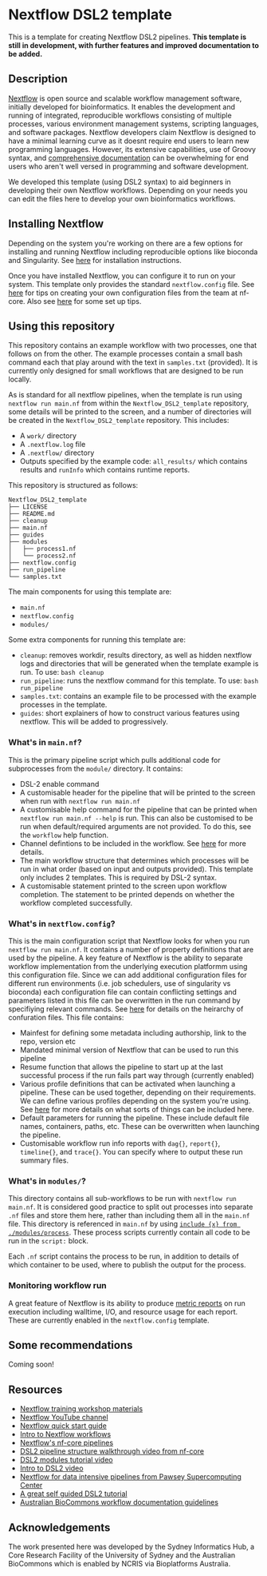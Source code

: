 # Nextflow DSL2 template

This is a template for creating Nextflow DSL2 pipelines. **This template is still in development, with further features and improved documentation to be added.** 

## Description  
[Nextflow](https://www.nextflow.io/) is open source and scalable workflow management software, initially developed for bioinformatics. It enables the development and running of integrated, reproducible workflows consisting of multiple processes, various environment management systems, scripting languages, and software packages. Nextflow developers claim Nextflow is designed to have a minimal learning curve as it doesnt require end users to learn new programming languages. However, its extensive capabilities, use of Groovy syntax, and [comprehensive documentation](https://www.nextflow.io/docs/latest/index.html) can be overwhelming for end users who aren't well versed in programming and software development.  

We developed this template (using DSL2 syntax) to aid beginners in developing their own Nextflow workflows. Depending on your needs you can edit the files here to develop your own bioinformatics workflows. 

## Installing Nextflow

Depending on the system you're working on there are a few options for installing and running Nextflow including reproducible options like bioconda and Singularity. See [here](https://nf-co.re/usage/installation) for installation instructions. 

Once you have installed Nextflow, you can configure it to run on your system. This template only provides the standard `nextflow.config` file. See [here](https://nf-co.re/usage/configuration#running-nextflow-on-your-system) for tips on creating your own configuration files from the team at nf-core. Also see [here](https://www.nextflow.io/blog/2021/nextflow-developer-environment.html) for some set up tips.

## Using this repository 

This repository contains an example workflow with two processes, one that follows on from the other. The example processes contain a small bash command each that play around with the text in `samples.txt` (provided). It is currently only designed for small workflows that are designed to be run locally. 

As is standard for all nextflow pipelines, when the template is run using `nextflow run main.nf` from within the `Nextflow_DSL2_template` repository, some details will be printed to the screen, and a number of directories will be created in the `Nextflow_DSL2_template` repository. This includes: 
* A `work/` directory 
* A `.nextflow.log` file
* A `.nextflow/` directory 
* Outputs specified by the example code: `all_results/` which contains results and `runInfo` which contains runtime reports.

This repository is structured as follows: 

```
Nextflow_DSL2_template
├── LICENSE
├── README.md
├── cleanup
├── main.nf
├── guides 
├── modules
│   ├── process1.nf
│   └── process2.nf
├── nextflow.config
├── run_pipeline
└── samples.txt
```
The main components for using this template are: 
* `main.nf` 
* `nextflow.config` 
* `modules/` 

Some extra components for running this template are: 
* `cleanup`: removes workdir, results directory, as well as hidden nextflow logs and directories that will be generated when the template example is run. To use: `bash cleanup` 
* `run_pipeline`: runs the nextflow command for this template. To use: `bash run_pipeline` 
* `samples.txt`: contains an example file to be processed with the example processes in the template. 
* `guides`: short explainers of how to construct various features using nextflow. This will be added to progressively.  

### What's in `main.nf`? 

This is the primary pipeline script which pulls additional code for subprocesses from the `module/` directory. It contains: 
* DSL-2 enable command 
* A customisable header for the pipeline that will be printed to the screen when run with `nextflow run main.nf` 
* A customisable help command for the pipeline that can be printed when `nextflow run main.nf --help` is run. This can also be customised to be run when default/required arguments are not provided. To do this, see the `workflow` help function. 
* Channel defintions to be included in the workflow. See [here](https://www.nextflow.io/docs/latest/dsl2.html#channel-forking) for more details.  
* The main workflow structure that determines which processes will be run in what order (based on input and outputs provided). This template only includes 2 templates. This is required by DSL-2 syntax. 
* A customisable statement printed to the screen upon workflow completion. The statement to be printed depends on whether the workflow completed successfully. 

### What's in `nextflow.config`? 

This is the main configuration script that Nextflow looks for when you run `nextflow run main.nf`. It contains a number of property definitions that are used by the pipeline. A key feature of Nextflow is the ability to separate workflow implementation from the underlying execution platformm using this configuration file. Since we can add additional configuration files for different run environments (i.e. job schedulers, use of singularity vs bioconda) each configuration file can contain conflicting settings and parameters listed in this file can be overwritten in the run command by specifiying relevant commands. See [here](https://www.nextflow.io/docs/latest/config.html#configuration-file) for details on the heirarchy of confuration files. This file contains: 
* Mainfest for defining some metadata including authorship, link to the repo, version etc 
* Mandated minimal version of Nextflow that can be used to run this pipeline 
* Resume function that allows the pipeline to start up at the last successful process if the run fails part way through (currently enabled) 
* Various profile definitions that can be activated when launching a pipeline. These can be used together, depending on their requirements. We can define various profiles depending on the system you're using. See [here](https://www.nextflow.io/docs/latest/config.html?highlight=profiles#config-profiles) for more details on what sorts of things can be included here. 
* Default parameters for running the pipeline. These include default file names, containers, paths, etc. These can be overwritten when launching the pipeline. 
* Customisable workflow run info reports with `dag{}`, `report{}`, `timeline{}`, and `trace{}`. You can specify where to output these run summary files. 

### What's in `modules/`?

This directory contains all sub-workflows to be run with `nextflow run main.nf`. It is considered good practice to split out processes into separate `.nf` files and store them here, rather than including them all in the `main.nf` file. This directory is referenced in `main.nf` by using [`include {x} from ./modules/process`](https://www.nextflow.io/docs/latest/dsl2.html#modules). These process scripts currently contain all code to be run in the `script:` block. 

Each `.nf` script contains the process to be run, in addition to details of which container to be used, where to publish the output for the process. 

### Monitoring workflow run 

A great feature of Nextflow is its ability to produce [metric reports](https://www.nextflow.io/docs/latest/metrics.html#) on run execution including walltime, I/O, and resource usage for each report. These are currently enabled in the `nextflow.config` template.  

## Some recommendations  

Coming soon! 

## Resources 
* [Nextflow training workshop materials](https://training.seqera.io/) 
* [Nextflow YouTube channel](https://www.youtube.com/c/Nextflow)  
* [Nextflow quick start guide](https://www.nextflow.io/index.html#GetStarted)
* [Intro to Nextflow workflows](https://carpentries-incubator.github.io/workflows-nextflow/01-getting-started-with-nextflow/index.html)
* [Nextflow's nf-core pipelines](https://nf-co.re/)
* [DSL2 pipeline structure walkthrough video from nf-core](https://www.youtube.com/watch?v=0xjc7PkF1Bc)
* [DSL2 modules tutorial video](https://www.youtube.com/watch?v=6k9lWewSBYc)  
* [Intro to DSL2 video](https://www.youtube.com/watch?v=I-hunuzsh6A&t=658s)  
* [Nextflow for data intensive pipelines from Pawsey Supercomputing Center](https://www.youtube.com/watch?v=bIRLbYPWHoM)
* [A great self guided DSL2 tutorial](https://antunderwood.gitlab.io/bioinformant-blog/posts/building_a_dsl2_pipeline_in_nextflow/)  
* [Australian BioCommons workflow documentation guidelines](https://github.com/AustralianBioCommons/doc_guidelines)

## Acknowledgements 

The work presented here was developed by the Sydney Informatics Hub, a Core Research Facility of the University of Sydney and the Australian BioCommons which is enabled by NCRIS via Bioplatforms Australia. 
